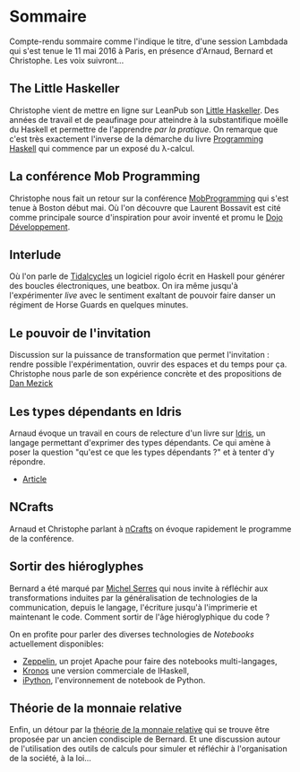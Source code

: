 # Sommaire

Compte-rendu sommaire comme l'indique le titre, d'une session Lambdada qui s'est tenue le 11 mai 2016 à Paris, en présence d'Arnaud, Bernard et Christophe. Les voix suivront...

## The Little Haskeller

Christophe vient de mettre en ligne sur LeanPub son [Little Haskeller](https://leanpub.com/texasholdem-tlh). Des années de travail et de peaufinage pour atteindre à la substantifique moëlle du Haskell et permettre de l'apprendre *par la pratique*. On remarque que c'est très exactement l'inverse de la démarche du livre [Programming Haskell](http://haskellbook.com/) qui commence par un exposé du λ-calcul.

## La conférence Mob Programming

Christophe nous fait un retour sur la conférence [MobProgramming](http://www.mobprogrammingconference.com/) qui s'est tenue à Boston début mai. Où l'on découvre que Laurent Bossavit est cité comme principale source d'inspiration pour avoir inventé et promu le [Dojo Développement](http://www.meetup.com/fr-FR/Dojo-developpement-Paris/).

## Interlude

Où l'on parle de [Tidalcycles](http://tidalcycles.org/patterns.html) un logiciel rigolo écrit en Haskell pour générer des boucles électroniques, une beatbox. On ira même jusqu'à l'expérimenter *live* avec le sentiment exaltant de pouvoir faire danser un régiment de Horse Guards en quelques minutes.

## Le pouvoir de l'invitation

Discussion sur la puissance de transformation que permet l'invitation : rendre possible l'expérimentation, ouvrir des espaces et du temps pour ça. Christophe nous parle de son expérience concrète et des propositions de [Dan Mezick](http://newtechusa.net/dan-mezick/)

## Les types dépendants en Idris

Arnaud évoque un travail en cours de relecture d'un livre sur [Idris](http://www.idris-lang.org/), un langage permettant d'exprimer des types dépendants. Ce qui amène à poser la question "qu'est ce que les types dépendants ?" et à tenter d'y répondre.

* [Article](types-dependants-idris.md)

## NCrafts

Arnaud et Christophe parlant à [nCrafts](http://ncrafts.io) on évoque rapidement le programme de la conférence.


## Sortir des hiéroglyphes

Bernard a été marqué par [Michel Serres](https://www.youtube.com/watch?v=ZCBB0QEmT5g) qui nous invite à réfléchir aux transformations induites par la généralisation de technologies de la communication, depuis le langage, l'écriture jusqu'à l'imprimerie et maintenant le code. Comment sortir de l'âge hiéroglyphique du code ?

On en profite pour parler des diverses technologies de *Notebooks* actuellement disponibles:

* [Zeppelin](http://zeppelin-project.org/), un projet Apache pour faire des notebooks multi-langages,
* [Kronos](http://www.kronosnotebook.com/haskell) une version commerciale de IHaskell,
* [iPython](http://ipython.org/notebook.html), l'environnement de notebook de Python.

## Théorie de la monnaie relative

Enfin, un détour par la [théorie de la monnaie relative](http://www.creationmonetaire.info/) qui se trouve être proposée par un ancien condisciple de Bernard. Et une discussion autour de l'utilisation des outils de calculs pour simuler et réfléchir à l'organisation de la société, à la loi...
